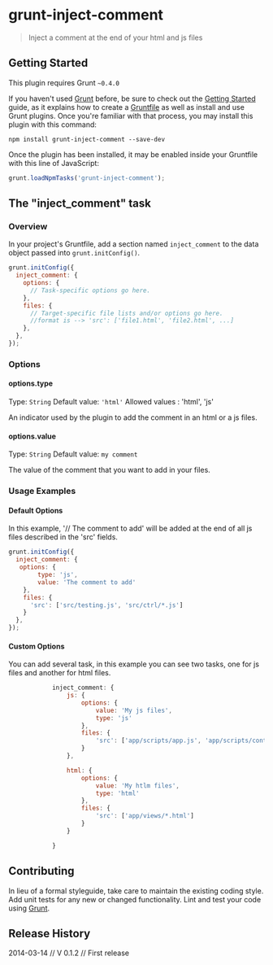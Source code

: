 # grunt-inject-comment

> Inject a comment at the end of your html and js files

## Getting Started
This plugin requires Grunt `~0.4.0`

If you haven't used [Grunt](http://gruntjs.com/) before, be sure to check out the [Getting Started](http://gruntjs.com/getting-started) guide, as it explains how to create a [Gruntfile](http://gruntjs.com/sample-gruntfile) as well as install and use Grunt plugins. Once you're familiar with that process, you may install this plugin with this command:

```shell
npm install grunt-inject-comment --save-dev
```

Once the plugin has been installed, it may be enabled inside your Gruntfile with this line of JavaScript:

```js
grunt.loadNpmTasks('grunt-inject-comment');
```

## The "inject_comment" task

### Overview
In your project's Gruntfile, add a section named `inject_comment` to the data object passed into `grunt.initConfig()`.

```js
grunt.initConfig({
  inject_comment: {
    options: {
      // Task-specific options go here.
    },
    files: {
      // Target-specific file lists and/or options go here.
	  //format is --> 'src': ['file1.html', 'file2.html', ...]
    },
  },
});
```

### Options

#### options.type
Type: `String`
Default value: `'html'`
Allowed values : 'html', 'js'

An indicator used by the plugin to add the comment in an html or a js files.

#### options.value
Type: `String`
Default value: `my comment`

The value of the comment that you want to add in your files.

### Usage Examples

#### Default Options
In this example, '// The comment to add' will be added at the end of all js files described in the 'src' fields. 

```js
grunt.initConfig({
  inject_comment: {
   options: {
		type: 'js',
		value: 'The comment to add'
	},
    files: {
      'src': ['src/testing.js', 'src/ctrl/*.js']
    }
  },
});
```

#### Custom Options

You can add several task, in this example you can see two tasks, one for js files and another for html files.

```js
            inject_comment: {
                js: {
                    options: {
                        value: 'My js files',
                        type: 'js'
                    },
                    files: {
                        'src': ['app/scripts/app.js', 'app/scripts/controllers/*.js']
                    }
                },

                html: {
                    options: {
                        value: 'My htlm files',
                        type: 'html'
                    },
                    files: {
                        'src': ['app/views/*.html']
                    }
                }

            }
```

## Contributing
In lieu of a formal styleguide, take care to maintain the existing coding style. Add unit tests for any new or changed functionality. Lint and test your code using [Grunt](http://gruntjs.com/).

## Release History
2014-03-14 // V 0.1.2 // First release
